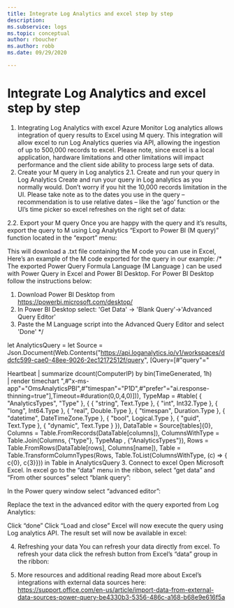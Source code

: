 ```yaml
---
title: Integrate Log Analytics and excel step by step
description: 
ms.subservice: logs
ms.topic: conceptual
author: rboucher
ms.author: robb
ms.date: 09/29/2020

---
```


# Integrate Log Analytics and excel step by step

1.	Integrating Log Analytics with excel
Azure Monitor Log analytics allows integration of query results to Excel using M query.
This integration will allow excel to run Log Analytics queries via API, allowing the ingestion of up to 500,000 records to excel.
Please note, since excel is a local application, hardware limitations and other limitations will impact performance and the client side ability to process large sets of data.
2.	Create your M query in Log analytics 
2.1.	Create and run your query in Log Analytics 
Create and run your query in Log analytics as you normally would.
Don’t worry if you hit the 10,000 records limitation in the UI.
Please take note as to the dates you use in the query – recommendation is to use relative dates – like the ‘ago’ function or the UI’s time picker so excel refreshes on the right set of data:
  
2.2.	Export your M query
Once you are happy with the query and it’s results, export the query to M using Log Analytics “Export to Power BI (M query)” function located in the “export” menu:
 
This will download a .txt file containing the M code you can use in Excel,
Here’s an example of the M code exported for the query in our example:
/*
The exported Power Query Formula Language (M Language ) can be used with Power Query in Excel
and Power BI Desktop.
For Power BI Desktop follow the instructions below: 
1) Download Power BI Desktop from https://powerbi.microsoft.com/desktop/
2) In Power BI Desktop select: 'Get Data' -> 'Blank Query'->'Advanced Query Editor'
3) Paste the M Language script into the Advanced Query Editor and select 'Done'
*/


let AnalyticsQuery =
let Source = Json.Document(Web.Contents("https://api.loganalytics.io/v1/workspaces/ddcfc599-cae0-48ee-9026-2ec12172512f/query", 
[Query=[#"query"="

Heartbeat 
| summarize dcount(ComputerIP) by bin(TimeGenerated, 1h)    
| render timechart
",#"x-ms-app"="OmsAnalyticsPBI",#"timespan"="P1D",#"prefer"="ai.response-thinning=true"],Timeout=#duration(0,0,4,0)])),
TypeMap = #table(
{ "AnalyticsTypes", "Type" }, 
{ 
{ "string",   Text.Type },
{ "int",      Int32.Type },
{ "long",     Int64.Type },
{ "real",     Double.Type },
{ "timespan", Duration.Type },
{ "datetime", DateTimeZone.Type },
{ "bool",     Logical.Type },
{ "guid",     Text.Type },
{ "dynamic",  Text.Type }
}),
DataTable = Source[tables]{0},
Columns = Table.FromRecords(DataTable[columns]),
ColumnsWithType = Table.Join(Columns, {"type"}, TypeMap , {"AnalyticsTypes"}),
Rows = Table.FromRows(DataTable[rows], Columns[name]), 
Table = Table.TransformColumnTypes(Rows, Table.ToList(ColumnsWithType, (c) => { c{0}, c{3}}))
in
Table
in AnalyticsQuery
3.	Connect to excel 
Open Microsoft Excel.
In excel go to the “data” menu in the ribbon, select “get data” and “From other sources” select “blank query”:
 
In the Power query window select “advanced editor”:
 
Replace the text in the advanced editor with the query exported from Log Analytics:
 
Click “done” 
Click “Load and close”
Excel will now execute the query using Log analytics API. The result set will now be available in excel:
 
4.	Refreshing your data
You can refresh your data directly from excel.
To refresh your data click the refresh button from Excel’s “data” group in the ribbon:
 

5.	More resources and additional reading
Read more about Excel’s integrations with external data sources here: https://support.office.com/en-us/article/import-data-from-external-data-sources-power-query-be4330b3-5356-486c-a168-b68e9e616f5a
